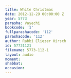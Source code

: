 ```yaml
---
title: White Christmas
date: 2012-12-29 00:00:00 Z
year: 5773
parasha: Vayechi
bookcode: '1'
fullparashacode: '112'
parashacode: '112'
author: Rabbi Eliezer Hirsch
id: 57731121
filename: 5773-112-1
layout: audio
moment: 
shabbat: 
occasion: 
---
```


